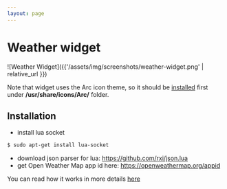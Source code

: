 ```yaml
---
layout: page
---
```

# Weather widget

![Weather Widget]({{'/assets/img/screenshots/weather-widget.png' | relative_url }})

Note that widget uses the Arc icon theme, so it should be [installed](https://github.com/horst3180/arc-icon-theme#installation) first under **/usr/share/icons/Arc/** folder.

## Installation

 - install lua socket
```bash
$ sudo apt-get install lua-socket
```

 - download json parser for lua: https://github.com/rxi/json.lua
 - get Open Weather Map app id here: https://openweathermap.org/appid

You can read how it works in more details [here](http://pavelmakhov.com/2017/02/weather-widget-for-awesome-wm)
